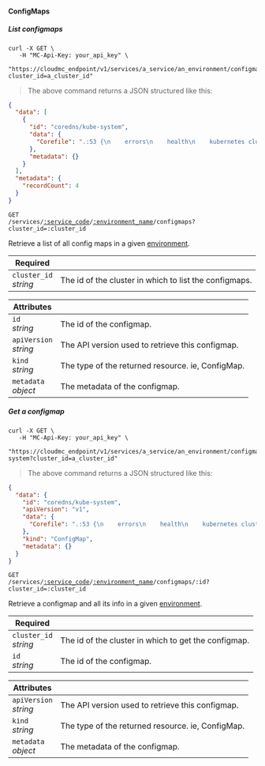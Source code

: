 #### ConfigMaps

<!-------------------- LIST CONFIGMAPS -------------------->

##### List configmaps

```shell
curl -X GET \
   -H "MC-Api-Key: your_api_key" \
   "https://cloudmc_endpoint/v1/services/a_service/an_environment/configmaps?cluster_id=a_cluster_id"
```

> The above command returns a JSON structured like this:

```json
{
  "data": [
    {
      "id": "coredns/kube-system",
      "data": {
        "Corefile": ".:53 {\n    errors\n    health\n    kubernetes cluster.local in-addr.arpa ip6.arpa {\n      pods insecure\n      upstream\n      fallthrough in-addr.arpa ip6.arpa\n    }\n    prometheus :9153\n    forward . /etc/resolv.conf\n    cache 30\n    loop\n    reload\n    loadbalance\n    import custom/*.override\n}\nimport custom/*.server\n"
      },
      "metadata": {}
    }
  ],
  "metadata": {
    "recordCount": 4
  }
}
```

<code>GET /services/<a href="#administration-service-connections">:service_code</a>/<a href="#administration-environments">:environment_name</a>/configmaps?cluster_id=:cluster_id</code>

Retrieve a list of all config maps in a given [environment](#administration-environments).

| Required                   | &nbsp;                                                 |
| -------------------------- | ------------------------------------------------------ |
| `cluster_id` <br/>_string_ | The id of the cluster in which to list the configmaps. |

| Attributes                 | &nbsp;                                            |
| -------------------------- | ------------------------------------------------- |
| `id` <br/>_string_         | The id of the configmap.                          |
| `apiVersion` <br/>_string_ | The API version used to retrieve this configmap.  |
| `kind` <br/>_string_       | The type of the returned resource. ie, ConfigMap. |
| `metadata` <br/>_object_   | The metadata of the configmap.                    |

<!-------------------- GET A CONFIGMAP -------------------->

##### Get a configmap

```shell
curl -X GET \
   -H "MC-Api-Key: your_api_key" \
   "https://cloudmc_endpoint/v1/services/a_service/an_environment/configmaps/coredns/kube-system?cluster_id=a_cluster_id"
```

> The above command returns a JSON structured like this:

```json
{
  "data": {
    "id": "coredns/kube-system",
    "apiVersion": "v1",
    "data": {
      "Corefile": ".:53 {\n    errors\n    health\n    kubernetes cluster.local in-addr.arpa ip6.arpa {\n      pods insecure\n      upstream\n      fallthrough in-addr.arpa ip6.arpa\n    }\n    prometheus :9153\n    forward . /etc/resolv.conf\n    cache 30\n    loop\n    reload\n    loadbalance\n    import custom/*.override\n}\nimport custom/*.server\n"
    },
    "kind": "ConfigMap",
    "metadata": {}
  }
}
```

<code>GET /services/<a href="#administration-service-connections">:service_code</a>/<a href="#administration-environments">:environment_name</a>/configmaps/:id?cluster_id=:cluster_id</code>

Retrieve a configmap and all its info in a given [environment](#administration-environments).

| Required                   | &nbsp;                                               |
| -------------------------- | ---------------------------------------------------- |
| `cluster_id` <br/>_string_ | The id of the cluster in which to get the configmap. |
| `id` <br/>_string_         | The id of the configmap.                             |

| Attributes                 | &nbsp;                                            |
| -------------------------- | ------------------------------------------------- |
| `apiVersion` <br/>_string_ | The API version used to retrieve this configmap.  |
| `kind` <br/>_string_       | The type of the returned resource. ie, ConfigMap. |
| `metadata` <br/>_object_   | The metadata of the configmap.                    |
